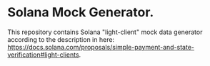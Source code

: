 # Solana Mock Generator.

This repository contains Solana "light-client" mock data generator according to the description in here: 
https://docs.solana.com/proposals/simple-payment-and-state-verification#light-clients.